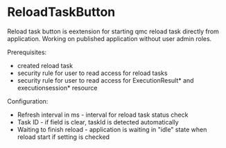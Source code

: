 # ReloadTaskButton
Reload task button is eextension for starting qmc reload task directly from application.
Working on published application without user admin roles.

Prerequisites:
  - created reload task
  - security rule for user to read access for reload tasks
  - security rule for user to read access for ExecutionResult* and executionsession* resource

Configuration:
  - Refresh interval in ms - interval for reload task status check
  - Task ID - if field is clear, taskId is detected automatically 
  - Waiting to finish reload - application is waiting in "idle" state when reload start if setting is checked
